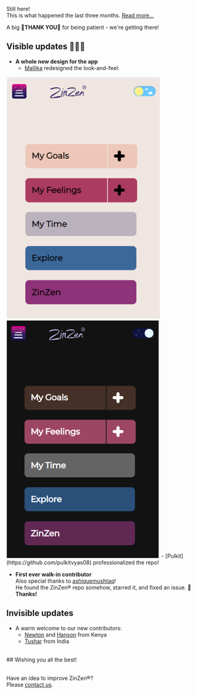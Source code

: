 Still here!  
This is what happened the last three months.
[Read more...](https://blog.zinzen.me/2022/05/01/App-update.html)   

A big 🙏**THANK YOU**🙏 for being patient - we're getting there!  

## Visible updates 🎁🎁🎁
- **A whole new design for the app**
  - [Mallika]() redesigned the look-and-feel:  
<img src="/img/ZinZen-new-design-light.PNG" alt="light-design" width="400"/>
<img src="/img/ZinZen-new-design-dark.PNG" alt="dark-design" width="400"/>  
  - [Pulkit](https://github.com/pulkitvyas08) professionalized the repo!

- **First ever walk-in contributor**  
Also special thanks to [ashiquemushtaq](https://github.com/ashiquemushtaq)!  
He found the ZinZen® repo somehow, starred it, and fixed an issue.  🙏**Thanks!**  

## Invisible updates
- A warm welcome to our new contributors:
  - [Newton](https://github.com/sokorototo) and [Hanson](https://github.com/GithinjiHans) from Kenya
  - [Tushar](https://github.com/Tushar-4781) from India
<br />  
## Wishing you all the best!
<br />
<br />

Have an idea to improve ZinZen®?  
Please [contact us](https://zinzen.me/contact.html).